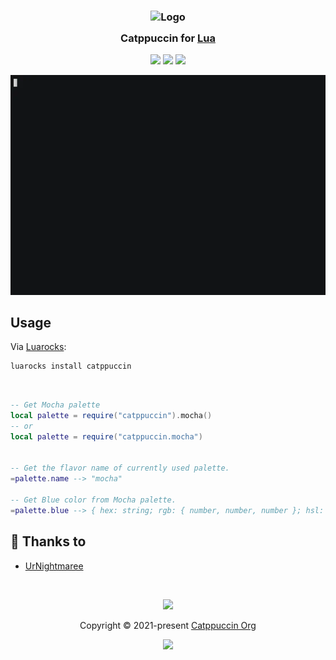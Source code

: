 <h3 align="center">
	<img src="https://raw.githubusercontent.com/catppuccin/catppuccin/main/assets/logos/exports/1544x1544_circle.png" width="100" alt="Logo"/><br/>
	<img src="https://raw.githubusercontent.com/catppuccin/catppuccin/main/assets/misc/transparent.png" height="30" width="0px"/>
	Catppuccin for <a href="https://lua.org">Lua</a>
	<img src="https://raw.githubusercontent.com/catppuccin/catppuccin/main/assets/misc/transparent.png" height="30" width="0px"/>
</h3>

<p align="center">
	<a href="https://github.com/UrNightmaree/catppuccin-lua/stargazers"><img src="https://img.shields.io/github/stars/UrNightmaree/catppuccin-lua?colorA=363a4f&colorB=b7bdf8&style=for-the-badge"></a>
	<a href="https://github.com/UrNightmaree/catppuccin-lua/issues"><img src="https://img.shields.io/github/issues/UrNightmaree/catppuccin-lua?colorA=363a4f&colorB=f5a97f&style=for-the-badge"></a>
	<a href="https://github.com/UrNightmaree/catppuccin-lua/contributors"><img src="https://img.shields.io/github/contributors/UrNightmaree/catppuccin-lua?colorA=363a4f&colorB=a6da95&style=for-the-badge"></a>
</p>

<p align="center">
	<img src="/assets/preview.webp"/>
</p>

## Usage

Via [Luarocks](https://luarocks.org):
```bash
luarocks install catppuccin
```
<br>

```lua
-- Get Mocha palette
local palette = require("catppuccin").mocha()
-- or
local palette = require("catppuccin.mocha")


-- Get the flavor name of currently used palette.
=palette.name --> "mocha"

-- Get Blue color from Mocha palette.
=palette.blue --> { hex: string; rgb: { number, number, number }; hsl: { number, number, number } }
```

## 💝 Thanks to

- [UrNightmaree](https://github.com/UrNightmaree)

&nbsp;

<p align="center">
	<img src="https://raw.githubusercontent.com/catppuccin/catppuccin/main/assets/footers/gray0_ctp_on_line.svg?sanitize=true" />
</p>

<p align="center">
	Copyright &copy; 2021-present <a href="https://github.com/catppuccin" target="_blank">Catppuccin Org</a>
</p>

<p align="center">
	<a href="https://github.com/catppuccin/catppuccin/blob/main/LICENSE"><img src="https://img.shields.io/static/v1.svg?style=for-the-badge&label=License&message=MIT&logoColor=d9e0ee&colorA=363a4f&colorB=b7bdf8"/></a>
</p>
